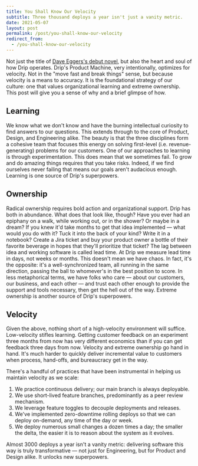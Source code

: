 ```yaml
---
title: You Shall Know Our Velocity
subtitle: Three thousand deploys a year isn't just a vanity metric.
date: 2021-05-07
layout: post
permalink: /post/you-shall-know-our-velocity
redirect_from:
  - /you-shall-know-our-velocity
---
```


Not just the title of [Dave Eggers's debut novel](https://en.wikipedia.org/wiki/You_Shall_Know_Our_Velocity), but also the heart and soul of how Drip operates. Drip's Product Machine, very intentionally, optimizes for velocity. Not in the "move fast and break things" sense, but because velocity is a means to accuracy. It is the foundational strategy of our culture: one that values organizational learning and extreme ownership. This post will give you a sense of why and a brief glimpse of how.

## Learning

We know what we don't know and have the burning intellectual curiosity to find answers to our questions. This extends through to the core of Product, Design, and Engineering alike. The beauty is that the three disciplines form a cohesive team that focuses this energy on solving first-level (i.e. revenue-generating) problems for our customers. One of our approaches to learning is through experimentation. This does mean that we sometimes fail. To grow and do amazing things requires that you take risks. Indeed, if we find ourselves never failing that means our goals aren't audacious enough. Learning is one source of Drip's superpowers.

## Ownership

Radical ownership requires bold action and organizational support. Drip has both in abundance. What does that look like, though? Have you ever had an epiphany on a walk, while working out, or in the shower? Or maybe in a dream? If you knew it'd take months to get that idea implemented — what would you do with it? Tuck it into the back of your kind? Write it in a notebook? Create a Jira ticket and  buy your product owner a bottle of their favorite beverage in hopes that they'll prioritize that ticket? The lag between idea and working software is called lead time. At Drip we measure lead time in days, not weeks or months. This doesn't mean we have chaos. In fact, it's the opposite: it's a well-synchronized team, all running in the same direction, passing the ball to whomever's in the best position to score. In less metaphorical terms, we have folks who care &mdash; about our customers, our business, and each other &mdash; and trust each other enough to provide the support and tools necessary, then get the hell out of the way. Extreme ownership is another source of Drip's superpowers.

## Velocity

Given the above, nothing short of a high-velocity environment will suffice. Low-velocity stifles learning. Getting customer feedback on an experiment three months from now has very different economics than if you can get feedback three days from now. Velocity and extreme ownership go hand in hand. It's much harder to quickly deliver incremental value to customers when process, hand-offs, and bureaucracy get in the way.

There's a handful of practices that have been instrumental in helping us maintain velocity as we scale:

1. We practice continuous delivery; our main branch is always deployable.
1. We use short-lived feature branches, predominantly as a peer review mechanism.
1. We leverage feature toggles to decouple deployments and releases.
1. We've implemented zero-downtime rolling deploys so that we can deploy on-demand, any time of the day or week.
1. We deploy numerous small changes a dozen times a day; the smaller the delta, the easier it is to reason about the system as it evolves.

Almost 3000 deploys a year isn't a vanity metric: delivering software this way is truly transformative &mdash; not just for Engineering, but for Product and Design alike. It unlocks new superpowers.
